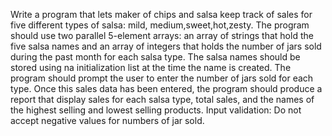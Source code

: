 Write a program that lets maker of chips and salsa keep track of sales for five different types of salsa: mild, medium,sweet,hot,zesty. The program should use two parallel 5-element arrays: an array of strings that hold the five salsa names and an array of integers that holds the number of jars sold during the past month for each salsa type. The salsa names should be stored using na initialization list at the time the name is created. The program should prompt the user to enter the number of jars sold for each type. Once this sales data has been entered, the program should produce a report that display sales for each salsa type, total sales, and the names of the highest selling and lowest selling products. Input validation: Do not accept negative values for numbers of jar sold.
